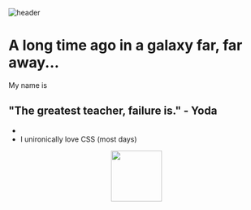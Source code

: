 ![header](https://capsule-render.vercel.app/api?text=Hello%World!&animation=fadeIn)

# A long time ago in a galaxy far, far away...

My name is 

## "The greatest teacher, failure is." - Yoda
- 
- I unironically love CSS (most days)


<div id="section_1" align="center">
  <img src="https://media.giphy.com/media/3o7abEzrkevQgVXDG0/giphy.gif" width="100"/>
</div>
